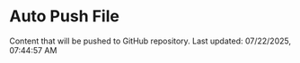 # Auto Push File

Content that will be pushed to GitHub repository.
Last updated: 07/22/2025, 07:44:57 AM